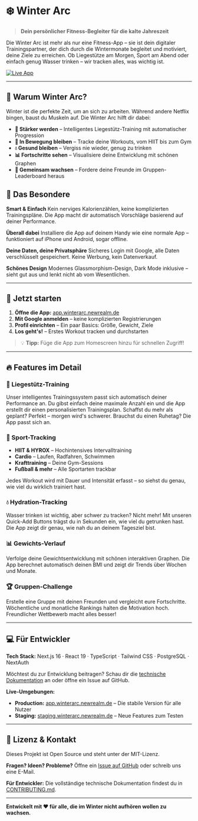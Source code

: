 # ❄️ Winter Arc

> **Dein persönlicher Fitness-Begleiter für die kalte Jahreszeit**

Die Winter Arc ist mehr als nur eine Fitness-App – sie ist dein digitaler Trainingspartner, der dich durch die Wintermonate begleitet und motiviert, deine Ziele zu erreichen. Ob Liegestütze am Morgen, Sport am Abend oder einfach genug Wasser trinken – wir tracken alles, was wichtig ist.

[![Live App](https://img.shields.io/badge/🚀_Jetzt_ausprobieren-app.winterarc.newrealm.de-blue?style=for-the-badge)](https://app.winterarc.newrealm.de)

---

## 🎯 Warum Winter Arc?

Winter ist die perfekte Zeit, um an sich zu arbeiten. Während andere Netflix bingen, baust du Muskeln auf. Die Winter Arc hilft dir dabei:

- **💪 Stärker werden** – Intelligentes Liegestütz-Training mit automatischer Progression
- **🏃 In Bewegung bleiben** – Tracke deine Workouts, vom HIIT bis zum Gym
- **💧 Gesund bleiben** – Vergiss nie wieder, genug zu trinken
- **📊 Fortschritte sehen** – Visualisiere deine Entwicklung mit schönen Graphen
- **👥 Gemeinsam wachsen** – Fordere deine Freunde im Gruppen-Leaderboard heraus

## 🌟 Das Besondere

**Smart & Einfach**
Kein nerviges Kalorienzählen, keine komplizierten Trainingspläne. Die App macht dir automatisch Vorschläge basierend auf deiner Performance.

**Überall dabei**
Installiere die App auf deinem Handy wie eine normale App – funktioniert auf iPhone und Android, sogar offline.

**Deine Daten, deine Privatsphäre**
Sicheres Login mit Google, alle Daten verschlüsselt gespeichert. Keine Werbung, kein Datenverkauf.

**Schönes Design**
Modernes Glassmorphism-Design, Dark Mode inklusive – sieht gut aus und lenkt nicht ab vom Wesentlichen.

---

## 🚀 Jetzt starten

1. **Öffne die App:** [app.winterarc.newrealm.de](https://app.winterarc.newrealm.de)
2. **Mit Google anmelden** – keine komplizierten Registrierungen
3. **Profil einrichten** – Ein paar Basics: Größe, Gewicht, Ziele
4. **Los geht's!** – Erstes Workout tracken und durchstarten

> 💡 **Tipp:** Füge die App zum Homescreen hinzu für schnellen Zugriff!

---

## 🔥 Features im Detail

### 💪 Liegestütz-Training

Unser intelligentes Trainingssystem passt sich automatisch deiner Performance an. Du gibst einfach deine maximale Anzahl ein und die App erstellt dir einen personalisierten Trainingsplan. Schaffst du mehr als geplant? Perfekt – morgen wird's schwerer. Brauchst du einen Ruhetag? Die App passt sich an.

### 🏃 Sport-Tracking

- **HIIT & HYROX** – Hochintensives Intervalltraining
- **Cardio** – Laufen, Radfahren, Schwimmen
- **Krafttraining** – Deine Gym-Sessions
- **Fußball & mehr** – Alle Sportarten trackbar

Jedes Workout wird mit Dauer und Intensität erfasst – so siehst du genau, wie viel du wirklich trainiert hast.

### 💧 Hydration-Tracking

Wasser trinken ist wichtig, aber schwer zu tracken? Nicht mehr! Mit unseren Quick-Add Buttons trägst du in Sekunden ein, wie viel du getrunken hast. Die App zeigt dir genau, wie nah du an deinem Tagesziel bist.

### 📊 Gewichts-Verlauf

Verfolge deine Gewichtsentwicklung mit schönen interaktiven Graphen. Die App berechnet automatisch deinen BMI und zeigt dir Trends über Wochen und Monate.

### 🏆 Gruppen-Challenge

Erstelle eine Gruppe mit deinen Freunden und vergleicht eure Fortschritte. Wöchentliche und monatliche Rankings halten die Motivation hoch. Freundlicher Wettbewerb macht alles besser!

---

## 💻 Für Entwickler

**Tech Stack:** Next.js 16 · React 19 · TypeScript · Tailwind CSS · PostgreSQL · NextAuth

Möchtest du zur Entwicklung beitragen? Schau dir die [technische Dokumentation](./docs) an oder öffne ein Issue auf GitHub.

**Live-Umgebungen:**

- **Production:** [app.winterarc.newrealm.de](https://app.winterarc.newrealm.de) – Die stabile Version für alle Nutzer
- **Staging:** [staging.winterarc.newrealm.de](https://staging.winterarc.newrealm.de) – Neue Features zum Testen

---

## 📄 Lizenz & Kontakt

Dieses Projekt ist Open Source und steht unter der MIT-Lizenz.

**Fragen? Ideen? Probleme?**
Öffne ein [Issue auf GitHub](https://github.com/NewRealm-Projects/winter-arc-app/issues) oder schreib uns eine E-Mail.

**Für Entwickler:**
Die vollständige technische Dokumentation findest du in [CONTRIBUTING.md](CONTRIBUTING.md).

---

**Entwickelt mit ❤️ für alle, die im Winter nicht aufhören wollen zu wachsen.**
